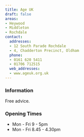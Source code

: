 ```yaml
---
title: Age UK
draft: false
areas:
- Heywood
- Middleton
- Rochdale
contact:
  addresses:
  - 12 South Parade Rochdale
  - 4, Chadderton Precinct, Oldham
  phone:
  - 0161 620 5411
  - 01706 712515
  web_addresses:
  - www.ageuk.org.uk
---
```


### Information
Free advice. 

### Opening Times
* Mon - Fri 9 - 5pm
* Mon - Fri 8.45 - 4.30pm

